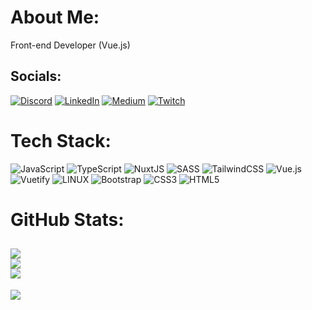 # About Me:
Front-end Developer (Vue.js)


## Socials:
[![Discord](https://img.shields.io/badge/Discord-%237289DA.svg?logo=discord&logoColor=white)](https://discord.gg/armin#9762) [![LinkedIn](https://img.shields.io/badge/LinkedIn-%230077B5.svg?logo=linkedin&logoColor=white)](https://linkedin.com/in/armin-sabaghi) [![Medium](https://img.shields.io/badge/Medium-12100E?logo=medium&logoColor=white)](https://medium.com/@Arminsb) [![Twitch](https://img.shields.io/badge/Twitch-%239146FF.svg?logo=Twitch&logoColor=white)](https://twitch.tv/Rminito) 

# Tech Stack:
![JavaScript](https://img.shields.io/badge/javascript-%23323330.svg?style=for-the-badge&logo=javascript&logoColor=%23F7DF1E) ![TypeScript](https://img.shields.io/badge/typescript-%23007ACC.svg?style=for-the-badge&logo=typescript&logoColor=white) ![NuxtJS](https://img.shields.io/badge/Nuxt-black?style=for-the-badge&logo=nuxt.js&logoColor=white) ![SASS](https://img.shields.io/badge/SASS-hotpink.svg?style=for-the-badge&logo=SASS&logoColor=white) ![TailwindCSS](https://img.shields.io/badge/tailwindcss-%2338B2AC.svg?style=for-the-badge&logo=tailwind-css&logoColor=white) ![Vue.js](https://img.shields.io/badge/vuejs-%2335495e.svg?style=for-the-badge&logo=vuedotjs&logoColor=%234FC08D) ![Vuetify](https://img.shields.io/badge/Vuetify-1867C0?style=for-the-badge&logo=vuetify&logoColor=AEDDFF) ![LINUX](https://img.shields.io/badge/Linux-FCC624?style=for-the-badge&logo=linux&logoColor=black) ![Bootstrap](https://img.shields.io/badge/bootstrap-%23563D7C.svg?style=for-the-badge&logo=bootstrap&logoColor=white) ![CSS3](https://img.shields.io/badge/css3-%231572B6.svg?style=for-the-badge&logo=css3&logoColor=white) ![HTML5](https://img.shields.io/badge/html5-%23E34F26.svg?style=for-the-badge&logo=html5&logoColor=white)
# GitHub Stats:
![](https://github-readme-stats.vercel.app/api?username=arminsb&theme=dark&hide_border=false&include_all_commits=true&count_private=true)<br/>
![](https://github-readme-streak-stats.herokuapp.com/?user=arminsb&theme=dark&hide_border=false)<br/>
![](https://github-readme-stats.vercel.app/api/top-langs/?username=arminsb&theme=dark&hide_border=false&include_all_commits=true&count_private=true&layout=compact)
---
[![](https://visitcount.itsvg.in/api?id=arminsb&icon=2&color=3)](https://visitcount.itsvg.in)

<!-- Proudly created with GPRM ( https://gprm.itsvg.in ) -->
